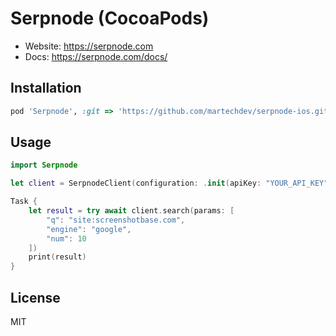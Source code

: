 # Serpnode (CocoaPods)

- Website: https://serpnode.com
- Docs: https://serpnode.com/docs/

## Installation

```ruby
pod 'Serpnode', :git => 'https://github.com/martechdev/serpnode-ios.git', :tag => '0.1.0'
```

## Usage

```swift
import Serpnode

let client = SerpnodeClient(configuration: .init(apiKey: "YOUR_API_KEY"))

Task {
    let result = try await client.search(params: [
        "q": "site:screenshotbase.com",
        "engine": "google",
        "num": 10
    ])
    print(result)
}
```

## License
MIT
